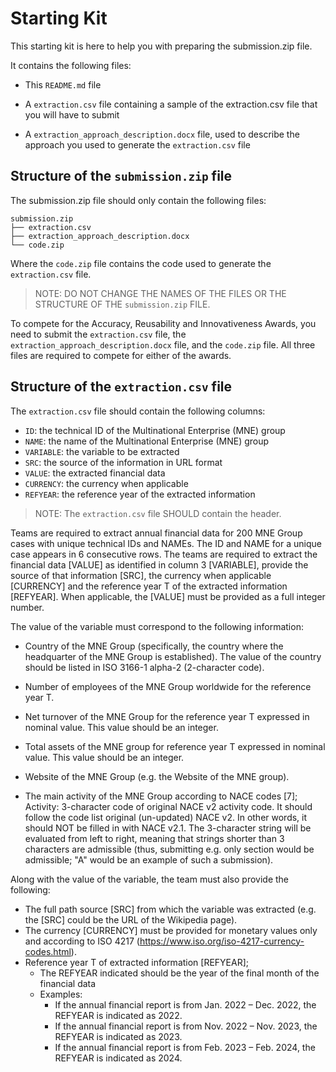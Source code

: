 # Starting Kit

This starting kit is here to help you with preparing the submission.zip file.

It contains the following files:

- This `README.md` file

- A `extraction.csv` file containing a sample of the extraction.csv file
  that you will have to submit

- A `extraction_approach_description.docx` file, used to describe the
  approach you used to generate the `extraction.csv` file

## Structure of the `submission.zip` file

The submission.zip file should only contain the following files:

```
submission.zip
├── extraction.csv
├── extraction_approach_description.docx
└── code.zip
```

Where the `code.zip` file contains the code used to generate the `extraction.csv`
file.

> NOTE: DO NOT CHANGE THE NAMES OF THE FILES OR THE STRUCTURE OF THE `submission.zip`
> FILE.

To compete for the Accuracy, Reusability and Innovativeness Awards, you need to submit the
`extraction.csv` file, the `extraction_approach_description.docx` file, and the `code.zip`
file. All three files are required to compete for either of the awards.


## Structure of the `extraction.csv` file

The `extraction.csv` file should contain the following columns:

- `ID`: the technical ID of the Multinational Enterprise (MNE) group
- `NAME`: the name of the Multinational Enterprise (MNE) group
- `VARIABLE`: the variable to be extracted
- `SRC`: the source of the information in URL format
- `VALUE`: the extracted financial data
- `CURRENCY`: the currency when applicable
- `REFYEAR`: the reference year of the extracted information

> NOTE: The `extraction.csv` file SHOULD contain the header.

Teams are required to extract annual financial data for 200 MNE Group cases with unique technical IDs and NAMEs. The ID and NAME for a unique case appears in 6 consecutive rows. The teams are required to extract the financial data [VALUE] as identified in column 3 [VARIABLE], provide the source of that information [SRC], the currency when applicable [CURRENCY] and the reference year T of the extracted information [REFYEAR]. When applicable, the [VALUE] must be provided as a full integer number.

The value of the variable must correspond to the following information:

- Country of the MNE Group (specifically, the country where the headquarter of the MNE Group is established). The value of the country should be listed in ISO 3166-1 alpha-2 (2-character code).

- Number of employees of the MNE Group worldwide for the reference year T.
- Net turnover of the MNE Group for the reference year T expressed in nominal value. This value should be an integer.
- Total assets of the MNE group for reference year T expressed in nominal value. This value should be an integer.
- Website of the MNE Group (e.g. the Website of the MNE group).
- The main activity of the MNE Group according to NACE codes [7]; Activity: 3-character code of original NACE v2 activity code. It should follow the code list original (un-updated) NACE v2. In other words, it should NOT be filled in with NACE v2.1. The 3-character string will be evaluated from left to right, meaning that strings shorter than 3 characters are admissible (thus, submitting e.g. only section would be admissible; "A" would be an example of such a submission).

Along with the value of the variable, the team must also provide the following:

- The full path source [SRC] from which the variable was extracted (e.g. the [SRC] could be the URL of the Wikipedia page).
- The currency [CURRENCY] must be provided for monetary values only and according to ISO 4217 (https://www.iso.org/iso-4217-currency-codes.html).
- Reference year T of extracted information [REFYEAR];
  - The REFYEAR indicated should be the year of the final month of the financial data
  - Examples:
    - If the annual financial report is from Jan. 2022 – Dec. 2022, the REFYEAR is indicated as 2022.
    - If the annual financial report is from Nov. 2022 – Nov. 2023, the REFYEAR is indicated as 2023.
    - If the annual financial report is from Feb. 2023 – Feb. 2024, the REFYEAR is indicated as 2024.